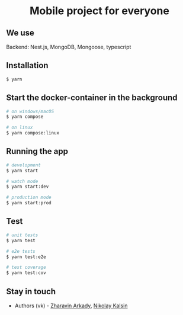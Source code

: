 <h1 align="center">
Mobile project for everyone
</h1>

## We use 

Backend: Nest.js, MongoDB, Mongoose, typescript

## Installation

```bash
$ yarn
```

## Start the docker-container in the background
```bash
# on windows/macOS
$ yarn compose

# on linux
$ yarn compose:linux
```

## Running the app

```bash
# development
$ yarn start

# watch mode
$ yarn start:dev

# production mode
$ yarn start:prod
```

## Test

```bash
# unit tests
$ yarn test

# e2e tests
$ yarn test:e2e

# test coverage
$ yarn test:cov
```

## Stay in touch

- Authors (vk) - [Zharavin Arkady](https://vk.com/a.zharavin), [Nikolay Kalsin](https://vk.com/kkalsin)
